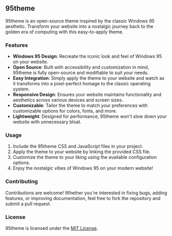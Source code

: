 ## 95theme

95theme is an open-source theme inspired by the classic Windows 95 aesthetic. Transform your website into a nostalgic journey back to the golden era of computing with this easy-to-apply theme.

### Features

- **Windows 95 Design**: Recreate the iconic look and feel of Windows 95 on your website.
- **Open Source**: Built with accessibility and customization in mind, 95theme is fully open-source and modifiable to suit your needs.
- **Easy Integration**: Simply apply the theme to your website and watch as it transforms into a pixel-perfect homage to the classic operating system.
- **Responsive Design**: Ensures your website maintains functionality and aesthetics across various devices and screen sizes.
- **Customizable**: Tailor the theme to match your preferences with customizable options for colors, fonts, and more.
- **Lightweight**: Designed for performance, 95theme won't slow down your website with unnecessary bloat.

### Usage

1. Include the 95theme CSS and JavaScript files in your project.
2. Apply the theme to your website by linking the provided CSS file.
3. Customize the theme to your liking using the available configuration options.
4. Enjoy the nostalgic vibes of Windows 95 on your modern website!

### Contributing

Contributions are welcome! Whether you're interested in fixing bugs, adding features, or improving documentation, feel free to fork the repository and submit a pull request.

### License

95theme is licensed under the [MIT License](LICENSE).
